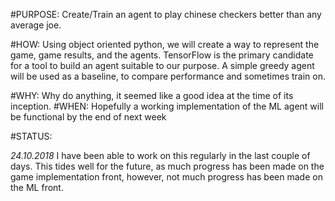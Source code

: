 

#PURPOSE:
    Create/Train an agent to play chinese checkers better than any average joe.

#HOW:
    Using object oriented python, we will create a way to represent the game, game results, and the agents.
    TensorFlow is the primary candidate for a tool to build an agent suitable to our purpose. A simple greedy agent will be used as a   baseline, to compare performance and sometimes train on.

#WHY:
  Why do anything, it seemed like a good idea at the time of its inception.
#WHEN:
  Hopefully a working implementation of the ML agent will be functional by the end of next week

#STATUS:

  *24.10.2018*
  I have been able to work on this regularly in the last couple of days. This tides well for the future, as much progress has been made on the game implementation front, however, not much progress has been made on the ML front.
  
